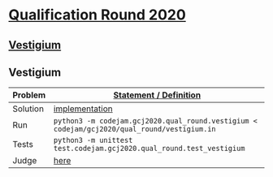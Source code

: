 # [Qualification Round 2020](https://codingcompetitions.withgoogle.com/codejam/round/000000000019fd27)

## [Vestigium](https://codingcompetitions.withgoogle.com/codejam/round/000000000019fd27/000000000020993c)

## Vestigium
|Problem|[Statement / Definition](https://codingcompetitions.withgoogle.com/codejam/round/000000000019fd27/000000000020993c)|
|---|---|
|Solution|[implementation](vestigium.py#L1-L29) |
|Run|`python3 -m codejam.gcj2020.qual_round.vestigium < codejam/gcj2020/qual_round/vestigium.in`|
|Tests|`python3 -m unittest test.codejam.gcj2020.qual_round.test_vestigium`|
|Judge| [here](https://codingcompetitions.withgoogle.com/codejam/round/000000000019fd27/000000000020993c)

